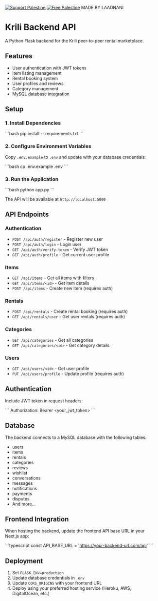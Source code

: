 [![Support Palestine](https://img.shields.io/badge/Support-Palestine-000000?labelColor=007A3D&color=CE1126)](#support-palestine)
[![Free Palestine](https://img.shields.io/badge/Free-Palestine-CE1126?labelColor=000000&color=007A3D)](#support-palestine)
      MADE BY LAADNANI


# Krili Backend API

A Python Flask backend for the Krili peer-to-peer rental marketplace.

## Features

- User authentication with JWT tokens
- Item listing management
- Rental booking system
- User profiles and reviews
- Category management
- MySQL database integration

## Setup

### 1. Install Dependencies

\`\`\`bash
pip install -r requirements.txt
\`\`\`

### 2. Configure Environment Variables

Copy `.env.example` to `.env` and update with your database credentials:

\`\`\`bash
cp .env.example .env
\`\`\`

### 3. Run the Application

\`\`\`bash
python app.py
\`\`\`

The API will be available at `http://localhost:5000`

## API Endpoints

### Authentication
- `POST /api/auth/register` - Register new user
- `POST /api/auth/login` - Login user
- `GET /api/auth/verify-token` - Verify JWT token
- `GET /api/auth/profile` - Get current user profile

### Items
- `GET /api/items` - Get all items with filters
- `GET /api/items/<id>` - Get item details
- `POST /api/items` - Create new item (requires auth)

### Rentals
- `POST /api/rentals` - Create rental booking (requires auth)
- `GET /api/rentals/user` - Get user rentals (requires auth)

### Categories
- `GET /api/categories` - Get all categories
- `GET /api/categories/<id>` - Get category details

### Users
- `GET /api/users/<id>` - Get user profile
- `PUT /api/users/profile` - Update profile (requires auth)

## Authentication

Include JWT token in request headers:

\`\`\`
Authorization: Bearer <your_jwt_token>
\`\`\`

## Database

The backend connects to a MySQL database with the following tables:
- users
- items
- rentals
- categories
- reviews
- wishlist
- conversations
- messages
- notifications
- payments
- disputes
- And more...

## Frontend Integration

When hosting the backend, update the frontend API base URL in your Next.js app:

\`\`\`typescript
const API_BASE_URL = 'https://your-backend-url.com/api'
\`\`\`

## Deployment

1. Set `FLASK_ENV=production`
2. Update database credentials in `.env`
3. Update `CORS_ORIGINS` with your frontend URL
4. Deploy using your preferred hosting service (Heroku, AWS, DigitalOcean, etc.)
